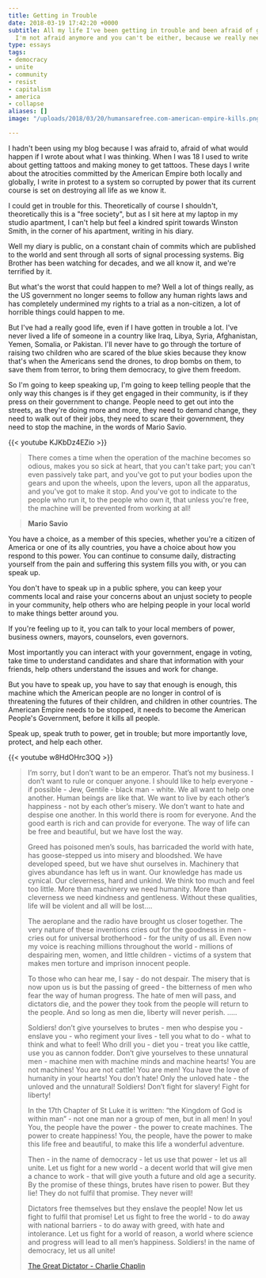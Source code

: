 ```yaml
---
title: Getting in Trouble
date: 2018-03-19 17:42:20 +0000
subtitle: All my life I've been getting in trouble and been afraid of getting in trouble.
  I'm not afraid anymore and you can't be either, because we really need your help.
type: essays
tags:
- democracy
- unite
- community
- resist
- capitalism
- america
- collapse
aliases: []
image: "/uploads/2018/03/20/humansarefree.com-american-empire-kills.png"

---
```

I hadn't been using my blog because I was afraid to, afraid of what would happen if I wrote about what I was thinking. When I was 18 I used to write about getting tattoos and making money to get tattoos. These days I write about the atrocities committed by the American Empire both locally and globally, I write in protest to a system so corrupted by power that its current course is set on destroying all life as we know it.

I could get in trouble for this. Theoretically of course I shouldn't, theoretically this is a "free society", but as I sit here at my laptop in my studio apartment, I can't help but feel a kindred spirit towards Winston Smith, in the corner of his apartment, writing in his diary.

Well my diary is public, on a constant chain of commits which are published to the world and sent through all sorts of signal processing systems. Big Brother has been watching for decades, and we all know it, and we're terrified by it.

But what's the worst that could happen to me? Well a lot of things really, as the US government no longer seems to follow any human rights laws and has completely undermined my rights to a trial as a non-citizen, a lot of horrible things could happen to me.

But I've had a really good life, even if I have gotten in trouble a lot. I've never lived a life of someone in a country like Iraq, Libya, Syria, Afghanistan, Yemen, Somalia, or Pakistan. I'll never have to go through the torture of raising two children who are scared of the blue skies because they know that's when the Americans send the drones, to drop bombs on them, to save them from terror, to bring them democracy, to give them freedom.

So I'm going to keep speaking up, I'm going to keep telling people that the only way this changes is if they get engaged in their community, is if they press on their government to change. People need to get out into the streets, as they're doing more and more, they need to demand change, they need to walk out of their jobs, they need to scare their government, they need to stop the machine, in the words of Mario Savio.

{{< youtube KJKbDz4EZio >}}

> There comes a time when the operation of the machine becomes so odious, makes you so sick at heart, that you can't take part; you can't even passively take part, and you've got to put your bodies upon the gears and upon the wheels, upon the levers, upon all the apparatus, and you've got to make it stop. And you've got to indicate to the people who run it, to the people who own it, that unless you're free, the machine will be prevented from working at all!<br/>

> <strong>Mario Savio</strong>

You have a choice, as a member of this species, whether you're a citizen of America or one of its ally countries, you have a choice about how you respond to this power. You can continue to consume daily, distracting yourself from the pain and suffering this system fills you with, or you can speak up.

You don't have to speak up in a public sphere, you can keep your comments local and raise your concerns about an unjust society to people in your community, help others who are helping people in your local world to make things better around you.

If you're feeling up to it, you can talk to your local members of power, business owners, mayors, counselors, even governors.

Most importantly you can interact with your government, engage in voting, take time to understand candidates and share that information with your friends, help others understand the issues and work for change.

But you have to speak up, you have to say that enough is enough, this machine which the American people are no longer in control of is threatening the futures of their children, and children in other countries. The American Empire needs to be stopped, it needs to become the American People's Government, before it kills all people.

Speak up, speak truth to power, get in trouble; but more importantly love, protect, and help each other.

{{< youtube w8HdOHrc3OQ >}}

> I’m sorry, but I don’t want to be an emperor. That’s not my business. I don’t want to rule or conquer anyone. I should like to help everyone - if possible - Jew, Gentile - black man - white. We all want to help one another. Human beings are like that. We want to live by each other’s happiness - not by each other’s misery. We don’t want to hate and despise one another. In this world there is room for everyone. And the good earth is rich and can provide for everyone. The way of life can be free and beautiful, but we have lost the way.
>
> Greed has poisoned men’s souls, has barricaded the world with hate, has goose-stepped us into misery and bloodshed. We have developed speed, but we have shut ourselves in. Machinery that gives abundance has left us in want. Our knowledge has made us cynical. Our cleverness, hard and unkind. We think too much and feel too little. More than machinery we need humanity. More than cleverness we need kindness and gentleness. Without these qualities, life will be violent and all will be lost….
>
> The aeroplane and the radio have brought us closer together. The very nature of these inventions cries out for the goodness in men - cries out for universal brotherhood - for the unity of us all. Even now my voice is reaching millions throughout the world - millions of despairing men, women, and little children - victims of a system that makes men torture and imprison innocent people.
>
> To those who can hear me, I say - do not despair. The misery that is now upon us is but the passing of greed - the bitterness of men who fear the way of human progress. The hate of men will pass, and dictators die, and the power they took from the people will return to the people. And so long as men die, liberty will never perish. …..
>
> Soldiers! don’t give yourselves to brutes - men who despise you - enslave you - who regiment your lives - tell you what to do - what to think and what to feel! Who drill you - diet you - treat you like cattle, use you as cannon fodder. Don’t give yourselves to these unnatural men - machine men with machine minds and machine hearts! You are not machines! You are not cattle! You are men! You have the love of humanity in your hearts! You don’t hate! Only the unloved hate - the unloved and the unnatural! Soldiers! Don’t fight for slavery! Fight for liberty!
>
> In the 17th Chapter of St Luke it is written: “the Kingdom of God is within man” - not one man nor a group of men, but in all men! In you! You, the people have the power - the power to create machines. The power to create happiness! You, the people, have the power to make this life free and beautiful, to make this life a wonderful adventure.
>
> Then - in the name of democracy - let us use that power - let us all unite. Let us fight for a new world - a decent world that will give men a chance to work - that will give youth a future and old age a security. By the promise of these things, brutes have risen to power. But they lie! They do not fulfil that promise. They never will!
>
> Dictators free themselves but they enslave the people! Now let us fight to fulfil that promise! Let us fight to free the world - to do away with national barriers - to do away with greed, with hate and intolerance. Let us fight for a world of reason, a world where science and progress will lead to all men’s happiness. Soldiers! in the name of democracy, let us all unite!
>
> [The Great Dictator - Charlie Chaplin](http://www.charliechaplin.com/en/synopsis/articles/29-The-Great-Dictator-s-Speech)
